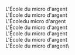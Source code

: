 L'École du micro d'argent\
L'École du micro d'argent\
L'Écoledu micro d'argent\
L'École du micro d'argent\
L'École du micro d'argent\
L'École du micro d'argent\
L'École du micro d'argent\